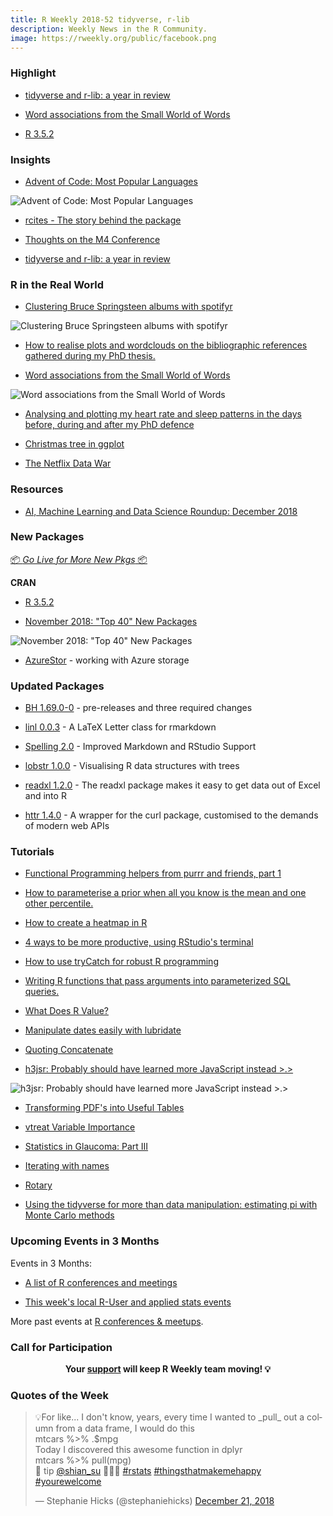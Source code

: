 ```yaml
---
title: R Weekly 2018-52 tidyverse, r-lib
description: Weekly News in the R Community.
image: https://rweekly.org/public/facebook.png
---
```



###  Highlight

+ [tidyverse and r-lib: a year in review](https://www.tidyverse.org/articles/2018/12/tidyverse-and-r-lib-year-in-review/)

+ [Word associations from the Small World of Words](https://juliasilge.com/blog/word-associations/)

+ [R 3.5.2](https://blog.revolutionanalytics.com/2018/12/r-352-announcement.html)

### Insights


+ [Advent of Code: Most Popular Languages](https://masalmon.eu/2018/12/15/adventofcode/)

![Advent of Code: Most Popular Languages](https://raw.githubusercontent.com/rweekly/image/master/2018/adventofcode.png)

+ [rcites - The story behind the package](https://ropensci.org/blog/2018/12/18/accessing-cites-data/)

+ [Thoughts on the M4 Conference](http://ronaldrichman.co.za/2018/12/17/thoughts-on-the-m4-conference/)


+ [tidyverse and r-lib: a year in review](https://www.tidyverse.org/articles/2018/12/tidyverse-and-r-lib-year-in-review/)

### R in the Real World

+ [Clustering Bruce Springsteen albums with spotifyr](https://peerchristensen.netlify.com/post/clustering-springsteen-albums-with-spotifyr/)

![Clustering Bruce Springsteen albums with spotifyr](https://raw.githubusercontent.com/rweekly/image/master/2018/cluster.png)

+ [How to realise plots and wordclouds on the bibliographic references gathered during my PhD thesis.](https://marionlouveaux.fr/blog/bibliography-analysis/)

+ [Word associations from the Small World of Words](https://juliasilge.com/blog/word-associations/)

![Word associations from the Small World of Words](https://raw.githubusercontent.com/rweekly/image/master/2018/word-12.png)

+ [Analysing and plotting my heart rate and sleep patterns in the days before, during and after my PhD defence](https://www.granvillematheson.com/post/self-portrait/)

+ [Christmas tree in ggplot](https://drmowinckels.io/blog/christmas-tree-in-ggplot/)

+ [The Netflix Data War](https://simplystatistics.org/2018/12/19/the-netflix-data-war/)

###  Resources


+ [AI, Machine Learning and Data Science Roundup: December 2018](https://blog.revolutionanalytics.com/2018/12/airoundup-december-2018.html)


###  New Packages

<p class="added-hostname"><a href="https://rweekly.org/live" target="_blank" class="externalLink">📦 <i>Go Live for More New Pkgs</i> 📦</a></p>

**CRAN**

+ [R 3.5.2](https://blog.revolutionanalytics.com/2018/12/r-352-announcement.html)

+ [November 2018: "Top 40" New Packages](https://rviews.rstudio.com/2018/12/21/november-2018-top-40-new-packages/)

![November 2018: "Top 40" New Packages](https://raw.githubusercontent.com/rweekly/image/master/2018/nov-new-pkg.gif)

+ [AzureStor](https://blog.revolutionanalytics.com/2018/12/azurestor.html) - working with Azure storage


### Updated Packages

+ [BH 1.69.0-0](http://dirk.eddelbuettel.com/blog/2018/12/19#bh_1.69.0-0_prerelease) -  pre-releases and three required changes

+ [linl 0.0.3](http://dirk.eddelbuettel.com/blog/2018/12/15#linl_0.0.3) - A LaTeX Letter class for rmarkdown

+ [Spelling 2.0](https://ropensci.org/technotes/2018/12/20/spelling-20/) - Improved Markdown and RStudio Support

+ [lobstr 1.0.0](https://www.tidyverse.org/articles/2018/12/lobstr/) - Visualising R data structures with trees

+ [readxl 1.2.0](https://www.tidyverse.org/articles/2018/12/readxl-1-2-0/) - The readxl package makes it easy to get data out of Excel and into R

+ [httr 1.4.0](https://www.tidyverse.org/articles/2018/12/httr-1-4-0/) - A wrapper for the curl package, customised to the demands of modern web APIs



###  Tutorials

+ [Functional Programming helpers from purrr and friends, part 1](https://www.eokodie.com/blog/functional-programming-helpers-from-purrr-and-friends-part-1-rowwise-operations/)

+ [How to parameterise a prior when all you know is the mean and one other percentile.](https://nacnudus.github.io/duncangarmonsway/posts/2018-12-14-choose-a-priors-parameters/)

+ [How to create a heatmap in R](http://www.thinkingondata.com/how-to-create-a-heatmap/)

+ [4 ways to be more productive, using RStudio's terminal](https://jozefhajnala.gitlab.io/r/r008-sorting-data/)


+ [How to use tryCatch for robust R programming](https://rsangole.netlify.com/post/try-catch/)


+ [Writing R functions that pass arguments into parameterized SQL queries.](http://adamolson.org/ParmQuery/)

+ [What Does R Value?](https://unconj.ca/blog/what-does-r-value.html)


+ [Manipulate dates easily with lubridate](http://www.brodrigues.co/blog/2018-12-15-lubridate_africa/)

+ [Quoting Concatenate](http://www.win-vector.com/blog/2018/12/quoting-concatenate/)

+ [h3jsr: Probably should have learned more JavaScript instead >.>](https://obrl-soil.github.io/h3jsr-announcement/)

![h3jsr: Probably should have learned more JavaScript instead >.>](https://raw.githubusercontent.com/rweekly/image/master/2018/h3jsr.png)


+ [Transforming PDF's into Useful Tables](https://ivelasq.rbind.io/blog/snap-expenditures/)

+ [vtreat Variable Importance](http://www.win-vector.com/blog/2018/12/vtreat-variable-importance/)



+ [Statistics in Glaucoma: Part III](https://rviews.rstudio.com/2018/12/18/statistics-in-glaucoma-part-iii/)

+ [Iterating with names](https://thisisnic.github.io/2018/12/19/iterating-with-names/)

+ [Rotary](http://www.win-vector.com/blog/2018/12/rotary/)


+ [Using the tidyverse for more than data manipulation: estimating pi with Monte Carlo methods](http://www.brodrigues.co/blog/2018-12-21-tidyverse_pi/)


<!--<div class="post-more-begi
n"></div><div class="post-more-end"></div>-->

###  Upcoming Events in 3 Months

Events in 3 Months:

+ [A list of R conferences and meetings](https://jumpingrivers.github.io/meetingsR/events.html)


+ [This week's local R-User and applied stats events](https://community.rstudio.com/c/irl)

More past events at [R conferences & meetups](https://conf.rweekly.org).




###  Call for Participation



<p class="hide-support added-hostname support-rweekly" style="text-align: center;font-weight: bold;">Your <a class="non-visited externalLink" href="https://www.patreon.com/rweekly" onclick="pas(this)">support</a> will keep R Weekly team moving! 💡</p>

###  Quotes of the Week

<blockquote class="twitter-tweet" data-lang="en"><p lang="en" dir="ltr">💡For like... I don&#39;t know, years, every time I wanted to _pull_ out a column from a data frame, I would do this <br>     mtcars %&gt;% .$mpg<br>Today I discovered this awesome function in dplyr<br>     mtcars %&gt;% pull(mpg)<br>🎩 tip <a href="https://twitter.com/shian_su?ref_src=twsrc%5Etfw">@shian_su</a> 🎉🎉🎉 <a href="https://twitter.com/hashtag/rstats?src=hash&amp;ref_src=twsrc%5Etfw">#rstats</a> <a href="https://twitter.com/hashtag/thingsthatmakemehappy?src=hash&amp;ref_src=twsrc%5Etfw">#thingsthatmakemehappy</a> <a href="https://twitter.com/hashtag/yourewelcome?src=hash&amp;ref_src=twsrc%5Etfw">#yourewelcome</a></p>&mdash; Stephanie Hicks (@stephaniehicks) <a href="https://twitter.com/stephaniehicks/status/1075921250592141313?ref_src=twsrc%5Etfw">December 21, 2018</a></blockquote>


